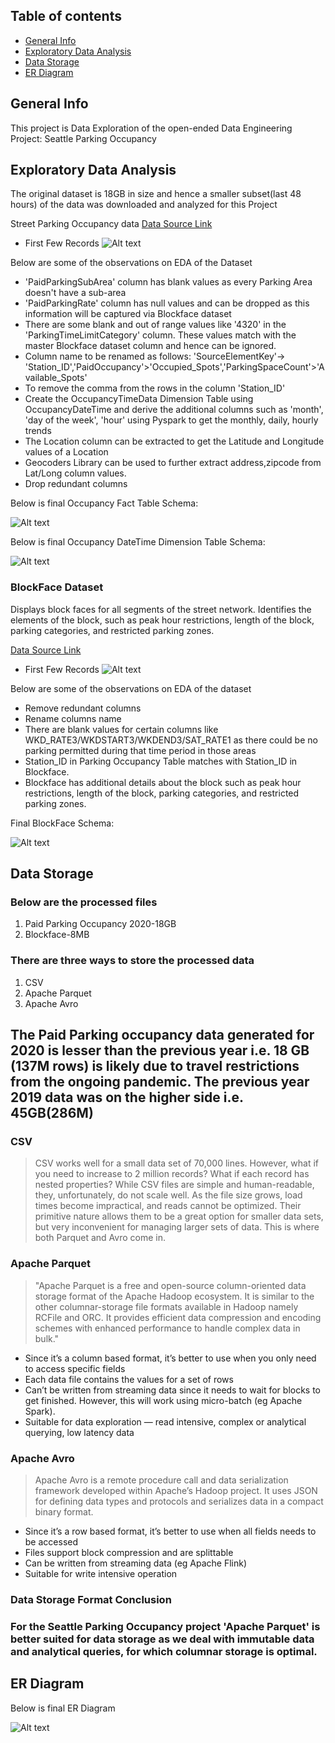 ## Table of contents
* [General Info](#general-info)
* [Exploratory Data Analysis](#Exploratory-Data-Analysis)
* [Data Storage](#datastorage)
* [ER Diagram](#ERDiagram)


## General Info
This project is Data Exploration of the open-ended Data Engineering Project: Seattle Parking Occupancy

## Exploratory Data Analysis
The original dataset is 18GB in size and hence a smaller subset(last 48 hours) of the data was downloaded and analyzed for this Project

Street Parking Occupancy data
[Data Source Link](https://data.seattle.gov/Transportation/Paid-Parking-Last-48-Hours-/hiyf-7edq)


* First Few Records
![Alt text](./images/ParkingOccupancyFirstFewRecs.PNG?raw=true "Parking Occupancy")


Below are some of the observations on EDA of the Dataset

* 'PaidParkingSubArea' column has blank values as every Parking Area doesn't have a sub-area
* 'PaidParkingRate' column has null values and can be dropped as this information will be captured via Blockface dataset
* There are some blank and out of range values like '4320' in the 'ParkingTimeLimitCategory' column. These values match with the master Blockface dataset column and hence can be ignored.
* Column name to be renamed as follows: 'SourceElementKey'-> 'Station_ID','PaidOccupancy'>'Occupied_Spots','ParkingSpaceCount'>'Available_Spots'
* To remove the comma from the rows in the column 'Station_ID'
* Create the OccupancyTimeData Dimension Table using OccupancyDateTime and derive the additional columns such as 'month', 'day of the week', 'hour' using Pyspark to get the monthly, daily, hourly trends
* The Location column can be extracted to get the Latitude and Longitude values of a Location
* Geocoders Library can be used to further extract address,zipcode from Lat/Long column values.
* Drop redundant columns

Below is final Occupancy Fact Table Schema:

![Alt text](./images/FinalOccupancyFactTable.PNG?raw=true "Parking Occupancy")

Below is final Occupancy DateTime Dimension Table Schema:

![Alt text](./images/OccupancyDateTimeDimensionTable.PNG?raw=true "DateTime")

### BlockFace Dataset
Displays block faces for all segments of the street network. Identifies the elements of the block, such as peak hour restrictions, length of the block, parking categories, and restricted parking zones.

[Data Source Link](https://data-seattlecitygis.opendata.arcgis.com/datasets/a1458ad1abca41869b81f7c0db0cd777_0)

* First Few Records
![Alt text](./images/BlockfaceDataset.PNG?raw=true "BlockFace")


Below are some of the observations on EDA of the dataset

* Remove redundant columns
* Rename columns name
* There are blank values for certain columns like WKD_RATE3/WKDSTART3/WKDEND3/SAT_RATE1 as there could be no parking permitted during that time period in those areas
* Station_ID in Parking Occupancy Table matches with Station_ID in Blockface.
* Blockface has additional details about the block such as peak hour restrictions, length of the block, parking categories, and restricted parking zones.

Final BlockFace Schema:

![Alt text](./images/BlockFaceDimensionTable.PNG?raw=true "BlockFace")

## Data Storage
### Below are the processed files

<ol>
<li>Paid Parking Occupancy 2020-18GB</li>
<li>Blockface-8MB</li>
</ol>

### There are three ways to store the processed data

<ol>
<li>CSV</li>
<li>Apache Parquet</li>
<li>Apache Avro</li>
</ol>

## The Paid Parking occupancy data generated for 2020 is lesser than the previous year i.e. 18 GB (137M rows) is likely due to travel restrictions from the ongoing pandemic. The previous year 2019 data was on the higher side i.e. 45GB(286M)

### CSV

> CSV works well for a small data set of 70,000 lines. However, what if you need to increase to 2 million records? What if each record has nested properties? While CSV files are simple and human-readable, they, unfortunately, do not scale well. As the file size grows, load times become impractical, and reads cannot be optimized. Their primitive nature allows them to be a great option for smaller data sets, but very inconvenient for managing larger sets of data. This is where both Parquet and Avro come in.


### Apache Parquet

>"Apache Parquet is a free and open-source column-oriented data storage format of the Apache Hadoop ecosystem. It is similar to the other columnar-storage file formats available in Hadoop namely RCFile and ORC. It provides efficient data compression and encoding schemes with enhanced performance to handle complex data in bulk."

<ul>
<li>Since it’s a column based format, it’s better to use when you only need to access specific fields</li>
<li>Each data file contains the values for a set of rows</li>
<li>Can’t be written from streaming data since it needs to wait for blocks to get finished. However, this will work using micro-batch (eg Apache Spark).
</li>
<li>Suitable for data exploration — read intensive, complex or analytical querying, low latency data</li>
</ul>


### Apache Avro

> Apache Avro is a remote procedure call and data serialization framework developed within Apache’s Hadoop project. It uses JSON for defining data types and protocols and serializes data in a compact binary format.

<ul>
<li>Since it’s a row based format, it’s better to use when all fields needs to be accessed</li>
<li>Files support block compression and are splittable</li>
<li>Can be written from streaming data (eg Apache Flink)</li>
<li>Suitable for write intensive operation</li>
</ul>

### Data Storage Format Conclusion

### For the Seattle Parking Occupancy project 'Apache Parquet' is better suited for data storage as we deal with immutable data and analytical queries, for which columnar storage is optimal.


## ER Diagram
Below is final ER Diagram

![Alt text](./images/SeattleParkingOccupancyERDiagram.PNG?raw=true "ERDiagram")
